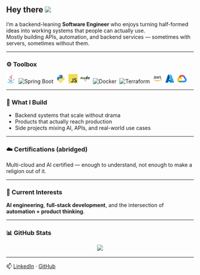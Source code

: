 ## Hey there <img src="https://media.giphy.com/media/hvRJCLFzcasrR4ia7z/giphy.gif" width="28">

I’m a backend-leaning **Software Engineer** who enjoys turning half-formed ideas into working systems that people can actually use.  
Mostly building APIs, automation, and backend services — sometimes with servers, sometimes without them.

---

### ⚙️ Toolbox

<p align="left">
<img src="https://raw.githubusercontent.com/devicons/devicon/master/icons/java/java-original.svg" alt="Java" width="25" height="25" />&nbsp;
<img src="https://www.vectorlogo.zone/logos/springio/springio-icon.svg" alt="Spring Boot" width="25" height="25" />&nbsp;
<img src="https://raw.githubusercontent.com/devicons/devicon/master/icons/python/python-original.svg" alt="Python" width="25" height="25" />&nbsp;
<img src="https://raw.githubusercontent.com/devicons/devicon/master/icons/javascript/javascript-original.svg" alt="JavaScript" width="25" height="25" />&nbsp;
<img src="https://raw.githubusercontent.com/devicons/devicon/master/icons/nodejs/nodejs-original-wordmark.svg" alt="Node.js" width="25" height="25" />&nbsp;
<img src="https://cdn.jsdelivr.net/gh/devicons/devicon/icons/docker/docker-original.svg" alt="Docker" width="25" height="25" />&nbsp;
<img src="https://cdn.jsdelivr.net/gh/devicons/devicon/icons/terraform/terraform-original.svg" alt="Terraform" width="25" height="25" />&nbsp;
<img src="https://raw.githubusercontent.com/github/explore/main/topics/aws/aws.png" alt="AWS" width="25" height="25" />&nbsp;
<img src="https://raw.githubusercontent.com/github/explore/main/topics/azure/azure.png" alt="Azure" width="25" height="25" />&nbsp;
<img src="https://raw.githubusercontent.com/github/explore/main/topics/google-cloud/google-cloud.png" alt="GCP" width="25" height="25" />
</p>

---

### 🧩 What I Build
- Backend systems that scale without drama  
- Products that actually reach production  
- Side projects mixing AI, APIs, and real-world use cases  

---

### ☁️ Certifications (abridged)
Multi-cloud and AI certified — enough to understand, not enough to make a religion out of it.

---

### 🔭 Current Interests
**AI engineering**, **full-stack development**, and the intersection of **automation + product thinking**.

---

### 📊 GitHub Stats

<p align="center">
  <!-- <img src="https://github-readme-stats.vercel.app/api?username=ChangWeiHong&show_icons=true&theme=tokyonight&hide_border=true" height="165" /> -->
  <img src="https://github-readme-stats.vercel.app/api/top-langs/?username=ChangWeiHong&layout=compact&theme=tokyonight&hide_border=true" height="165" />
</p>

---

📫 [LinkedIn](https://www.linkedin.com/in/changweihong/) · [GitHub](https://github.com/ChangWeiHong)
